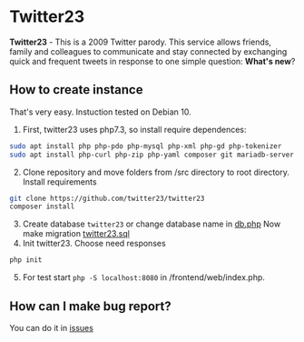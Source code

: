 # Twitter23
**Twitter23** - This is a 2009 Twitter parody. This service allows friends, family and colleagues to communicate and stay connected by exchanging quick and frequent tweets in response to one simple question: **What's new**? 

## How to create instance
That's very easy. Instuction tested on Debian 10.
1) First, twitter23 uses php7.3, so install require dependences:
```bash
sudo apt install php php-pdo php-mysql php-xml php-gd php-tokenizer
sudo apt install php-curl php-zip php-yaml composer git mariadb-server
```
2) Clone repository and move folders from /src directory to root directory. Install requirements
```bash
git clone https://github.com/twitter23/twitter23
composer install
```
3) Create database `twitter23` or change database name in [db.php](http://github.com/twitter23/twitter23/blob/master/src/frontend/config/db.php  "db.php")
Now make migration [twitter23.sql](http://github.com/twitter23/twitter23/blob/master/mysql/twitter23.sql "twitter23.sql")
4) Init twitter23. Choose need responses
```bash
php init
```
5) For test start `php -S localhost:8080` in /frontend/web/index.php.

## How can I make bug report?
You can do it in [issues](https://github.com/twitter23/twitter23/issues "issues")
